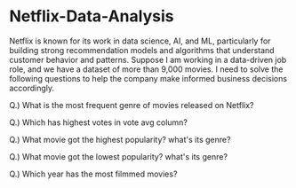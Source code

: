 # Netflix-Data-Analysis

Netflix is known for its work in data science, AI, and ML, particularly for building strong recommendation models and algorithms that understand customer behavior and patterns. Suppose I am working in a data-driven job role, and we have a dataset of more than 9,000 movies. I need to solve the following questions to help the company make informed business decisions accordingly.

Q.) What is the most frequent genre of movies released on Netflix?

Q.) Which has highest votes in vote avg column?

Q.) What movie got the highest popularity? what's its genre?

Q.) What movie got the lowest popularity? what's its genre?

Q.) Which year has the most filmmed movies?





